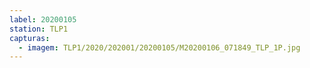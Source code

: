 ```yaml
---
label: 20200105
station: TLP1
capturas:
  - imagem: TLP1/2020/202001/20200105/M20200106_071849_TLP_1P.jpg
---
```

